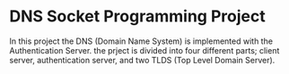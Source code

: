 # DNS Socket Programming Project  
In this project the DNS (Domain Name System) is implemented with the Authentication Server. the prject is divided into four different parts; client server, authentication server, and two TLDS (Top Level Domain Server).
